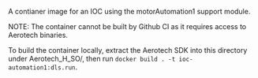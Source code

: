 A contianer image for an IOC using the motorAutomation1 support module.

NOTE:  The container cannot be built by Github CI as it requires access to Aerotech
binaries.

To build the container locally, extract the Aerotech SDK into this directory under
Aerotech_H_SO/, then run `docker build . -t ioc-automation1:dls.run`.
